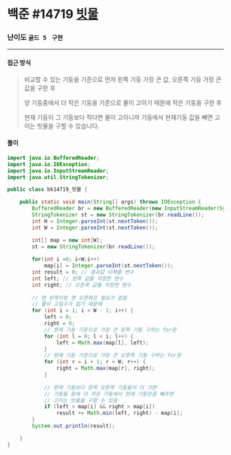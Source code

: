 # 백준 #14719 [빗물](https://www.acmicpc.net/problem/14719)

### 난이도 `골드 5 ` `구현` 

---

#### 접근 방식

> 비교할 수 있는 기둥을 기준으로 먼저 왼쪽 기둥 가장 큰 값, 오른쪽 기둥 가장 큰 값을 구한 후
>
> 양 기둥중에서 더 작은 기둥을 기준으로 물이 고이기 때문에 작은 기둥을 구한 후
>
> 현재 기둥이 그 기둥보다 작다면 물이 고이니까 기둥에서 현재기둥 값을 빼면 고이는 빗물을 구할 수 있습니다.

#### 풀이

```java
import java.io.BufferedReader;
import java.io.IOException;
import java.io.InputStreamReader;
import java.util.StringTokenizer;

public class bk14719_빗물 {

	public static void main(String[] args) throws IOException {
		BufferedReader br = new BufferedReader(new InputStreamReader(System.in));
		StringTokenizer st = new StringTokenizer(br.readLine());
		int H = Integer.parseInt(st.nextToken());
		int W = Integer.parseInt(st.nextToken());

		int[] map = new int[W];
		st = new StringTokenizer(br.readLine());
		
		for(int i =0; i<W;i++)
			map[i] = Integer.parseInt(st.nextToken());
		int result = 0; // 결과값 더해줄 변수
		int left; // 왼쪽 값들 저장한 변수
		int right; // 오른쪽 값들 저장한 변수
		
		// 맨 왼쪽이랑 맨 오른쪽은 필요가 없음
		// 물이 고일수가 없기 때문에
		for (int i = 1; i < W - 1; i++) {
			left = 0;
			right = 0;
			// 현재 기둥 기준으로 가장 큰 왼쪽 기둥 구하는 for문
			for (int l = 0; l < i; l++) {
				left = Math.max(map[l], left);
			}
			// 현재 기둥 기준으로 가장 큰 오른쪽 기둥 구하는 for문
			for (int r = i + 1; r < W; r++) {
				right = Math.max(map[r], right);
			}
			
			// 현재 기둥보다 왼쪽 오른쪽 기둥들이 더 크면
			// 기둥들 중에 더 작은 기둥에서 현재 기둥만큼 빼주면
			// 고이는 빗물을 구할 수 있음
			if (left > map[i] && right > map[i])
				result += Math.min(left, right) - map[i];
		}
		System.out.println(result);

	}
}

```

